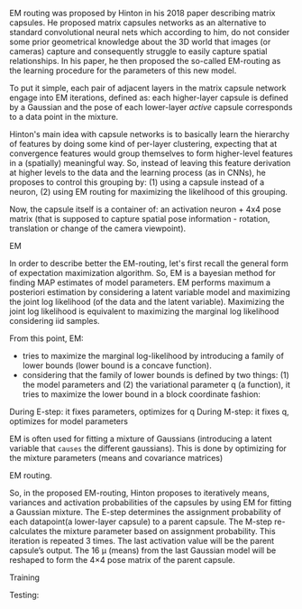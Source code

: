 EM routing was proposed by Hinton in his 2018 paper describing matrix capsules. He proposed matrix capsules networks as an alternative to standard convolutional neural nets which
according to him, do not consider some prior geometrical knowledge about the 3D world that images (or cameras) capture and consequently struggle to easily capture
spatial relationships. In his paper, he then proposed the so-called EM-routing as the learning procedure for the parameters of this new model.

To put it simple, each pair of adjacent layers in the matrix capsule network engage into EM iterations, defined as: each higher-layer capsule is defined by a Gaussian and 
the pose of each lower-layer *active* capsule corresponds to a data point in the mixture.

Hinton's main idea with capsule networks is to basically learn the hierarchy of features by doing some kind of per-layer clustering, expecting that at convergence
features would group themselves to form higher-level features in a (spatially) meaningful way. So, instead of leaving this feature derivation at higher levels to the data
and the learning process (as in CNNs), he proposes to control this grouping by: (1) using a capsule instead of a neuron, (2) using EM routing for maximizing the likelihood
of this grouping.

Now, the capsule itself is a container of: an activation neuron + 4x4 pose matrix (that is supposed to capture spatial pose information - rotation, translation or change
of the camera viewpoint). 

EM

In order to describe better the EM-routing, let's first recall the general form of expectation maximization algorithm.
So, EM is a bayesian method for finding MAP estimates of model parameters. EM performs maximum a posteriori estimation by considering a latent variable model and 
maximizing the joint log likelihood (of the data and the latent variable). Maximizing the joint log likelihood is equivalent to maximizing the marginal log likelihood
considering iid samples. 

From this point, EM:
- tries to maximize the marginal log-likelihood by introducing a family of lower bounds (lower bound is a concave function). 
- considering that the family of lower bounds is defined by two things: (1) the model parameters and (2) the variational parameter q (a function), it tries to
maximize the lower bound in a block coordinate fashion:

During E-step: it fixes parameters, optimizes for q
During M-step: it fixes q, optimizes for model parameters


EM is often used for fitting a mixture of Gaussians (introducing a latent variable that `causes` the different gaussians). This is done by optimizing for
the mixture parameters (means and covariance matrices)

EM routing.

So, in the proposed EM-routing, Hinton proposes to iteratively means, variances and activation probabilities of the capsules by using EM for fitting a Gaussian mixture.
The E-step determines the assignment probability of each datapoint(a lower-layer capsule) to a parent capsule. The M-step re-calculates the mixture parameter based on assignment probability.
This iteration is repeated 3 times. The last activation value will be the parent capsule’s output. The 16 μ (means) from the last Gaussian model will be reshaped to form the 4×4 pose matrix of the 
parent capsule.

Training

Testing:






